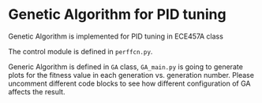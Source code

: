 # Genetic Algorithm for PID tuning
Genetic Algorithm is implemented for PID tuning in ECE457A class 

The control module is defined in `perffcn.py`.

Generic Algorithm is defined in `GA` class, `GA_main.py` is going to generate plots for the fitness value in each generation vs. generation number. Please uncomment different code blocks to see how different configuration of GA affects the result.